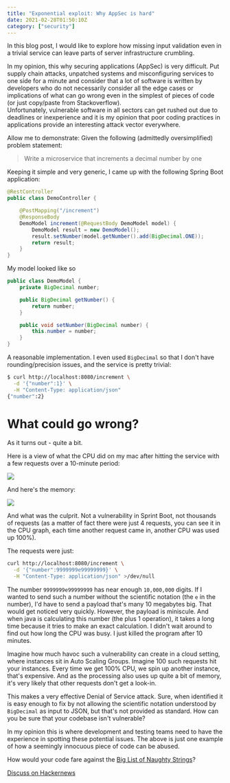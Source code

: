 ```yaml
---
title: "Exponential exploit: Why AppSec is hard"
date: 2021-02-28T01:50:10Z
category: ["security"]
---
```


In this blog post, I would like to explore how missing input validation even in a trivial service
can leave parts of server infrastructure crumbling. 

In my opinion, this why securing applications (AppSec) is very difficult.  Put supply chain attacks, unpatched systems 
and misconfiguring services to one side for a minute and consider that a lot of software is written by 
developers who do not necessarily consider all the edge cases or implications of what can go 
wrong even in the simplest of pieces of code (or just copy/paste from Stackoverflow).  
Unfortunately, vulnerable software in all sectors can get rushed out due to deadlines or inexperience 
and it is my opinion that poor coding practices in applications provide an interesting attack vector 
everywhere.

Allow me to demonstrate:  Given the following (admittedly oversimplified) problem statement:

> Write a microservice that increments a decimal number by one

Keeping it simple and very generic, I came up with the following Spring Boot application:

```java
@RestController
public class DemoController {

    @PostMapping("/increment")
    @ResponseBody
    DemoModel increment(@RequestBody DemoModel model) {
        DemoModel result = new DemoModel();
        result.setNumber(model.getNumber().add(BigDecimal.ONE));
        return result;
    }
}
```

My model looked like so

```java
public class DemoModel {
    private BigDecimal number;

    public BigDecimal getNumber() {
        return number;
    }

    public void setNumber(BigDecimal number) {
        this.number = number;
    }
}
```

A reasonable implementation.  I even used `BigDecimal` so that I don't have rounding/precision
issues, and the service is pretty trivial:

```bash
$ curl http://localhost:8080/increment \
  -d '{"number":1}' \
  -H "Content-Type: application/json"
{"number":2}
```

# What could go wrong?

As it turns out - quite a bit.

Here is a view of what the CPU did on my mac after hitting the service with a few requests over 
a 10-minute period:

![](/images/one_plus_one_is_crash_cpu_stats.png)

And here's the memory:

![](/images/one_plus_one_is_crash_memory_stats.png)

And what was the culprit. Not a vulnerability in Sprint Boot, not thousands of requests
(as a matter of fact there were just 4 requests, you can see it in the CPU graph, each time another request
came in, another CPU was used up 100%).

The requests were just:

```bash
curl http://localhost:8080/increment \
  -d '{"number":9999999e99999999}' \
  -H "Content-Type: application/json" >/dev/null
```

The number `9999999e99999999` has near enough `10,000,000` digits. If I wanted to send such
a number without the scientific notation (the `e` in the number), I'd have to send a payload that's
many 10 megabytes big.  That would get noticed very quickly.  However, the payload is miniscule. And when java 
is calculating this number (the plus 1 operation), it takes a long time because it tries to make an exact calculation.
I didn't wait around to find out how long the CPU was busy.  I just killed the
program after 10 minutes.

Imagine how much havoc such a vulnerability can create in a cloud setting, where instances sit in
Auto Scaling Groups.  Imagine 100 such requests hit your instances.  Every time we get 100% CPU, we 
spin up another instance, that's expensive.  And as the processing also uses up quite a bit of memory, 
it's very likely that other requests don't get a look-in.

This makes a very effective Denial of Service attack.  Sure, when identified it is easy enough to fix by
not allowing the scientific notation understood by `BigDecimal` as input to JSON, but that's not provided
as standard.  How can you be sure that your codebase isn't vulnerable?

In my opinion this is where development and testing teams need to have the experience in spotting these
potential issues.  The above is just one example of how a seemingly innocuous piece of code can be abused.

How would your code fare against the [Big List of Naughty Strings](https://github.com/minimaxir/big-list-of-naughty-strings)?

[Discuss on Hackernews](https://news.ycombinator.com/item?id=26297016)